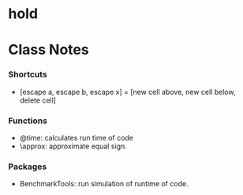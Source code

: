 # hold

# Class Notes

### Shortcuts
 - [escape a, escape b, escape x] = [new cell above, new cell below, delete cell]

### Functions
 - @time: calculates run time of code
 - \approx: approximate equal sign.

### Packages
 - BenchmarkTools: run simulation of runtime of code.
